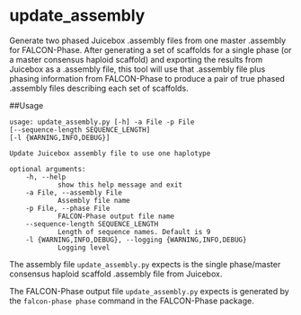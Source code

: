 # update_assembly
Generate two phased Juicebox .assembly files from one master .assembly for FALCON-Phase. After generating a set of scaffolds for a single phase (or a master consensus haploid scaffold) and exporting the results from Juicebox as a .assembly file, this tool will use that .assembly file plus phasing information from FALCON-Phase to produce a pair of true phased .assembly files describing each set of scaffolds.

##Usage

    usage: update_assembly.py [-h] -a File -p File
    [--sequence-length SEQUENCE_LENGTH]
    [-l {WARNING,INFO,DEBUG}]
    
    Update Juicebox assembly file to use one haplotype
    
    optional arguments:
        -h, --help
                show this help message and exit
        -a File, --assembly File
                Assembly file name
        -p File, --phase File
                FALCON-Phase output file name
        --sequence-length SEQUENCE_LENGTH
                Length of sequence names. Default is 9
        -l {WARNING,INFO,DEBUG}, --logging {WARNING,INFO,DEBUG}
                Logging level

The assembly file `update_assembly.py` expects is the single phase/master consensus haploid scaffold .assembly file from Juicebox.

The FALCON-Phase output file `update_assembly.py` expects is generated by the `falcon-phase phase` command in the FALCON-Phase package.

